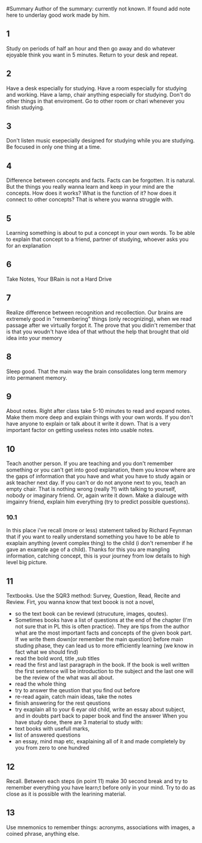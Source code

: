 #Summary
Author of the summary: currently not known. If found add note here to underlay good work made by him.
## 1
Study on periods of half an hour and then go away and do whatever ejoyable think you want in 5 minutes. Return to your desk and repeat.

## 2
Have a desk especially for studying. Have a room especially for studying and working. Have a lamp, chair anything especially for studying. Don't do other things in that enviroment. Go to other room or chari whenever you finish studying. 

## 3
Don't listen music esepecially designed for studying while you are studying. Be focused in only one thing at a time.

## 4
Difference between concepts and facts. Facts can be forgotten. It is natural. But the things you really wanna learn and keep in your mind are the concepts. How does it works? What is the function of it? how does it connect to other concepts? That is where you wanna struggle with.

## 5
Learning something is about to put a concept in your own words. To be able to explain that concept to  a friend, partner of studying, whoever asks you for an explanation

## 6
Take Notes, Your BRain is not a Hard Drive

## 7
Realize difference between recognition and recollection. Our brains are extremely good in "remembering" things (only recognizing), when we read passage after we virtually forgot it. The prove that you didin't remember that  is that you woudn't have  idea of that wthout the help that brought that old idea into your memory

## 8
Sleep good. That the main way the brain consolidates long term memory into permanent memory.

## 9 
About notes. Right after class take 5-10 minutes to read and expand notes. Make them more deep and explain things with your own words. If you don't have anyone to explain or talk about it write it down. That is a very important factor on getting useless notes into usable notes.

## 10
Teach another person. If you are teaching and you don't remember something or you can't get into good explanation, them you know where are the gaps of information that you have and what you have to study again or ask teacher next day. If you can't or do not anyone next to you, teach an empty chair. That is nothing wrong (really ?!) with talking to yourself, nobody or imaginary friend. Or, again write it down. Make a dialouge with imgainry friend, explain him everything (try to predict possible questions). 
### 10.1 
In this place i've recall (more or less) statement talked by Richard Feynman that if you want to really understand something you have to be able to exaplain anything (event complex thing) to the child (i don't remember if he gave an example age of a child). Thanks for this you are mangling information, catching concept, this is your journey from low details to high level big picture.

## 11
Textbooks. Use the SQR3 method: Survey, Question, Read, Recite and Review. 
Firt, you wanna know that text boook is not a novel, 
 - so the text book can be reviewd  (strucuture, images, qoutes). 
 - Sometimes books have a list of questions at the end of the chapter (I'm not sure that in PL this is often practice).  They are tips from the author what are the most important facts and concepts of the given book part. If we write them down(or remember the main question) before main studing phase, they can lead us to more efficiently learning (we know in fact what we should find)
 - read the bold word, title ,sub titles
 - read the first and last paragraph in the book. If the book is well written the first sentence will be introduction to the subject and the last one will be the review of the what was all about.
 - read the whole thing
 - try to answer the qeustion that you find out before
 - re-read again, catch main ideas, take the notes 
 - finish answering for the rest qeustions
 - try exaplain all to your 6 eyar old child, write an essay about subject, and in doubts part back to paper book and find the answer
When you have study done, there are 3 material to study with:
 - text books with usefull marks,
 - list of answered questions
 - an essay, mind map etc, exaplaining all of it and made completely by you from zero to one hundred

## 12
Recall. Between each steps (in point 11) make 30 second break and try to remember everything you have learn;t before only in your mind. Try to do as close as it is possible with the learining material.

## 13
Use mnemonics to remember things: acronyms, associations with images, a coined phrase, anything else.


